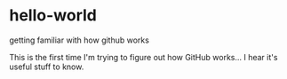 # hello-world
getting familiar with how github works

This is the first time I'm trying to figure out how GitHub works... I hear it's useful stuff to know.
